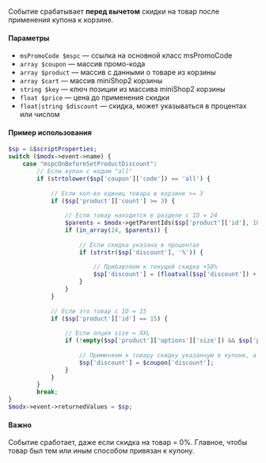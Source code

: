 Событие срабатывает **перед вычетом** скидки на товар после применения купона к корзине.

#### Параметры
* `msPromoCode $mspc` — ссылка на основной класс msPromoCode
* `array $coupon` — массив промо-кода
* `array $product` — массив с данными о товаре из корзины
* `array $cart` — массив miniShop2 корзины
* `string $key` — ключ позиции из массива miniShop2 корзины
* `float $price` — цена до применения скидки
* `float|string $discount` — скидка, может указываться в процентах или числом

#### Пример использования
```php
$sp = &$scriptProperties;
switch ($modx->event->name) {
    case "mspcOnBeforeSetProductDiscount":
        // Если купон с кодом "all"
        if (strtolower($sp['coupon']['code']) == 'all') {
            
            // Если кол-во единиц товара в корзине >= 3
            if ($sp['product']['count'] >= 3) {
                
                // Если товар находится в разделе с ID = 24
                $parents = $modx->getParentIds($sp['product']['id'], 10);
                if (in_array(24, $parents)) {
                    
                    // Если скидка указана в процентах
                    if (strstr($sp['discount'], '%')) {
                        
                        // Прибавляем к текущей скидке +50%
                        $sp['discount'] = (floatval($sp['discount']) + 50) . '%';
                    }
                }
            }
            
            // Если это товар с ID = 15
            if ($sp['product']['id'] == 15) {
                
                // Если опция size = XXL
                if (!empty($sp['product']['options']['size']) && $sp['product']['options']['size'] == 'XXL') {
                    
                    // Применяем к товару скидку указанную в купоне, а не в связях с товарами/разделами
                    $sp['discount'] = $coupon['discount'];
                }
            }
        }
        break;
}
$modx->event->returnedValues = $sp;
```

#### Важно
Событие сработает, даже если скидка на товар = 0%. Главное, чтобы товар был тем или иным способом привязан к купону.
